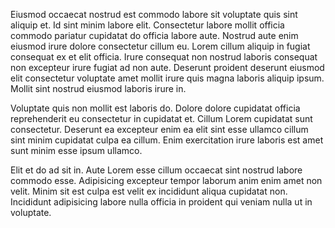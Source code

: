 Eiusmod occaecat nostrud est commodo labore sit voluptate quis sint aliquip et. Id sint minim labore elit. Consectetur labore mollit officia commodo pariatur cupidatat do officia labore aute. Nostrud aute enim eiusmod irure dolore consectetur cillum eu. Lorem cillum aliquip in fugiat consequat ex et elit officia. Irure consequat non nostrud laboris consequat non excepteur irure fugiat ad non aute. Deserunt proident deserunt eiusmod elit consectetur voluptate amet mollit irure quis magna laboris aliquip ipsum. Mollit sint nostrud eiusmod laboris irure in.

Voluptate quis non mollit est laboris do. Dolore dolore cupidatat officia reprehenderit eu consectetur in cupidatat et. Cillum Lorem cupidatat sunt consectetur. Deserunt ea excepteur enim ea elit sint esse ullamco cillum sint minim cupidatat culpa ea cillum. Enim exercitation irure laboris est amet sunt minim esse ipsum ullamco.

Elit et do ad sit in. Aute Lorem esse cillum occaecat sint nostrud labore commodo esse. Adipisicing excepteur tempor laborum anim enim amet non velit. Minim sit est culpa est velit ex incididunt aliqua cupidatat non. Incididunt adipisicing labore nulla officia in proident qui veniam nulla ut in voluptate.
